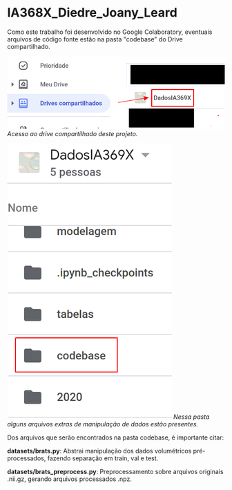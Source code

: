 # IA368X_Diedre_Joany_Leard
Como este trabalho foi desenvolvido no Google Colaboratory, eventuais arquivos de código fonte estão na pasta "codebase" do Drive compartilhado.

![drive](/assets/accessing_drive.png)
*Acesso ao drive compartilhado deste projeto.*

![codebase](/assets/codebase.png)
*Nessa pasta alguns arquivos extras de manipulação de dados estão presentes.*

Dos arquivos que serão encontrados na pasta codebase, é importante citar:

**datasets/brats.py**:  Abstrai manipulação dos dados volumétricos pré-processados, fazendo separação em train, val e test.

**datasets/brats_preprocess.py**:  Preprocessamento sobre arquivos originais .nii.gz, gerando arquivos processados .npz.


